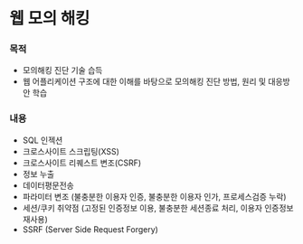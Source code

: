 # 웹 모의 해킹

### 목적
- 모의해킹 진단 기술 습득
- 웹 어플리케이션 구조에 대한 이해를 바탕으로 모의해킹 진단 방법, 원리 및 대응방안 학습

### 내용
- SQL 인젝션
- 크로스사이트 스크립팅(XSS)
- 크로스사이트 리퀘스트 변조(CSRF)
- 정보 누출
- 데이터평문전송
- 파라미터 변조 (불충분한 이용자 인증, 불충분한 이용자 인가, 프로세스검증 누락)
- 세션/쿠키 취약점 (고정된 인증정보 이용, 불충분한 세션종료 처리, 이용자 인증정보 재사용)
- SSRF (Server Side Request Forgery)
